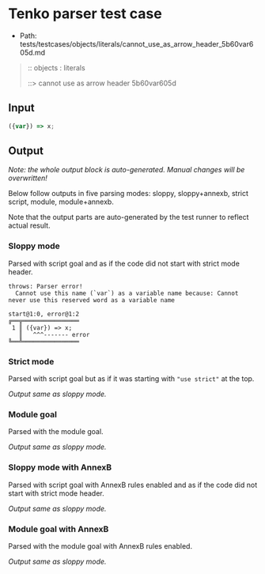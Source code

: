 # Tenko parser test case

- Path: tests/testcases/objects/literals/cannot_use_as_arrow_header_5b60var605d.md

> :: objects : literals
>
> ::> cannot use as arrow header 5b60var605d

## Input

`````js
({var}) => x;
`````

## Output

_Note: the whole output block is auto-generated. Manual changes will be overwritten!_

Below follow outputs in five parsing modes: sloppy, sloppy+annexb, strict script, module, module+annexb.

Note that the output parts are auto-generated by the test runner to reflect actual result.

### Sloppy mode

Parsed with script goal and as if the code did not start with strict mode header.

`````
throws: Parser error!
  Cannot use this name (`var`) as a variable name because: Cannot never use this reserved word as a variable name

start@1:0, error@1:2
╔══╦════════════════
 1 ║ ({var}) => x;
   ║   ^^^------- error
╚══╩════════════════

`````

### Strict mode

Parsed with script goal but as if it was starting with `"use strict"` at the top.

_Output same as sloppy mode._

### Module goal

Parsed with the module goal.

_Output same as sloppy mode._

### Sloppy mode with AnnexB

Parsed with script goal with AnnexB rules enabled and as if the code did not start with strict mode header.

_Output same as sloppy mode._

### Module goal with AnnexB

Parsed with the module goal with AnnexB rules enabled.

_Output same as sloppy mode._
